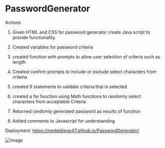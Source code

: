 # PasswordGenerator
Actions
1. Given HTML and CSS for password generator create Java script to provide functionality.

2. Created variables for password criteria

3. created function with prompts to allow user selection of criteria such as length

4. Created confirm prompts to include or exclude select characters from criteria

5. created if statements to validate criteria that is selected

6. created a for function using Math functions to randomly select characters from acceptable Criteria

7. Returned randomly generated password as results of function

8. Added comments to Javascript for understanding


Deployment: 
https://medeldiego47.github.io/PasswordGenerator/













![image](https://user-images.githubusercontent.com/109823956/184307327-6332fedb-36fa-4562-9d63-091e79cf2651.png)





